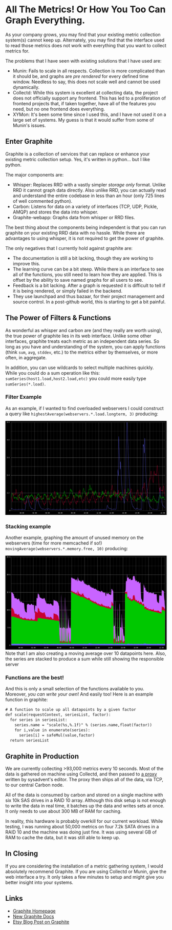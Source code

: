 All The Metrics! Or How You Too Can Graph Everything.
=====================================================

As your company grows, you may find that your existing metric
collection system(s) cannot keep up. Alternately, you may find that the
interface used to read those metrics does not work with everything that you
want to collect metrics for.

The problems that I have seen with existing solutions that I have used are:

* Munin: Fails to scale in all respects. Collection is more complicated than it
should be, and graphs are _pre rendered_ for every defined time window.
Needless to say, this does not scale well and cannot be used dynamically.
* Collectd: While this system is excellent at collecting data, the project does
not officially support any frontend. This has led to a proliferation of
frontend projects that, if taken together, have all of the features you need,
but no one frontend does everything.
* XYMon: It's been some time since I used this, and I have not used it on a
large set of systems. My guess is that it would suffer from some of Munin's
issues.


Enter Graphite
--------------

Graphite is a collection of services that can replace or enhance your 
existing metric collection setup. Yes, it's written in python... but I like
python.

The major components are:

* Whisper: Replaces RRD with a vastly simpler _storage only_ format. Unlike RRD
it cannot graph data directly. Also unlike RRD, you can actually read and
understand the entire codebase in less than an hour (only 725 lines of well
commented python).
* Carbon: Listens for data on a variety of interfaces (TCP, UDP, Pickle, AMQP)
and stores the data into whisper.
* Graphite-webapp: Graphs data from whisper or RRD files.

The best thing about the components being independent is that you can run
graphite on your existing RRD data with no hassle. While there are advantages
to using whisper, it is not required to get the power of graphite.

The only negatives that I currently hold against graphite are:

* The documentation is still a bit lacking, though they are working to improve
this.
* The learning curve can be a bit steep. While there is an interface to see
all of the functions, you still need to learn how they are applied.
This is offset by the ability to save named graphs for all users to see.
* Feedback is a bit lacking. After a graph is requested it is difficult to
tell if it is being rendered, or simply failed in the backend.
* They use launchpad and thus bazaar, for their project management and source
control. In a post-github world, this is starting to get a bit painful.


The Power of Filters & Functions
------------------------------------

As wonderful as whisper and carbon are (and they really are worth using), the
true power of graphite lies in its web interface. Unlike some other interfaces,
graphite treats each metric as an independent data series. So long as you have
and understanding of the system, you can apply functions (think `sum`, `avg`,
`stddev`, etc.) to the metrics either by themselves, or more often, in 
aggregate.

In addition, you can use wildcards to select multiple machines quickly. While
you could do a sum operation like this: `sumSeries(host1.load,host2.load,etc)`
 you could more easily type `sumSeries(*.load)`.

### Filter Example
As an example, if I wanted to find overloaded webservers I could construct a
query like `highestAverage(webservers.*.load.longterm, 3)` producing:

![highestAverage graph](https://github.com/tabletcorry/sysadvent-articles/raw/master/load-highest3.png "Highest 3 load averages")

### Stacking example
Another example, graphing the amount of unused memory on the 
webservers (time for more memcached if so!)
`movingAverage(webservers.*.memory.free, 10)` producing:

![memory movingaverage graph](https://github.com/tabletcorry/sysadvent-articles/raw/master/memory-3.png "Stacked memory usage")
Note that I am also creating a moving average over 10 datapoints here. Also,
the series are stacked to produce a sum while still showing the responsible
server

### Functions are the best!
And this is only a small selection of the functions available to you. Moreover,
_you can write your own_! And easily too! Here is an example function in
graphite:

    # A function to scale up all datapoints by a given factor
    def scale(requestContext, seriesList, factor):
      for series in seriesList:
        series.name = "scale(%s,%.1f)" % (series.name,float(factor))
        for i,value in enumerate(series):
          series[i] = safeMul(value,factor)
      return seriesList


Graphite in Production
----------------------

We are currently collecting >93,000 metrics every 10 seconds. Most of the data 
is gathered on machine using Collectd, and then passed to 
[a proxy](https://github.com/loggly/collectd-to-graphite) written by sysadvent's 
editor. The proxy then ships all of the data, via TCP, to our central Carbon
node.

All of the data is consumed by carbon and stored on a single machine with six 
10k SAS drives in a RAID 10 array. Although this disk setup is not enough to 
write the data in real time, it batches up the data and writes sets at once. 
It only needs to use about 300 MB of RAM for caching.

In reality, this hardware is probably overkill for our current workload. While
testing, I was running about 50,000 metrics on four 7.2k SATA drives in a RAID 
10 and the machine was doing just fine. It was using several GB of RAM to cache
the data, but it was still able to keep up.

In Closing
----------

If you are considering the installation of a metric gathering system, I would
absolutely recommend Graphite. If you are using Collectd or Munin, give the
web interface a try. It only takes a few minutes to setup and might give you
better insight into your systems.

Links
-----
* [Graphite Homepage](http://graphite.wikidot.com/)
* [New Graphite Docs](http://readthedocs.org/docs/graphite/en/latest/)
* [Etsy Blog Post on Graphite](http://codeascraft.etsy.com/2010/12/08/track-every-release/)
